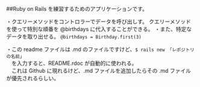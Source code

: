 

##Ruby on Rails を練習するためのアプリケーションです。


・クエリーメソッドをコントロラーでデータを呼び出しす。
  クエリーメソッドを使って特別な順番を @birthdays に代入することができる。
・また、特定なデータを取り出せる。
  `@birthdays = Birthday.first(3)`


・この readme ファイルは .md のファイルですけど、`$ rails new 「レポジトリの名前」`<br/>
　を入力すると、README.rdoc が自動的に使われる。<br/>
　これは Github に現れるけど、.md ファイルを追加したらその .md ファイルが優先されるらしい。
